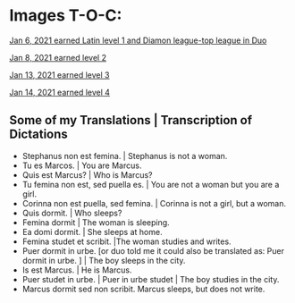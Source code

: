 # Images T-O-C:


[Jan 6, 2021 earned Latin level 1 and Diamon league-top league in Duo](https://github.com/EO4wellness/T-I-L/blob/main/polyglot/la-otra/images/latin/2021-01-06-latin-level-1.png)


[Jan 8, 2021 earned level 2](https://github.com/EO4wellness/T-I-L/blob/main/polyglot/la-otra/images/latin/2021-01-08_latin-crown2-earned-level2.png)


[Jan 13, 2021 earned level 3](https://github.com/EO4wellness/T-I-L/blob/main/polyglot/la-otra/images/latin/2021-01-10-earned-level3-latin-skillset1-castle1.png)


[Jan 14, 2021 earned level 4](https://github.com/EO4wellness/T-I-L/blob/main/polyglot/la-otra/images/latin/2021-01-13-earned%20crown%20and%20next%20level%20up.png)




## Some of my Translations | Transcription of Dictations 
* Stephanus non est femina. | Stephanus is not a woman. 
* Tu es Marcos. | You are Marcus. 
* Quis est Marcus?  | Who is Marcus? 
* Tu femina non est, sed puella es. | You are not a woman but you are a girl. 
* Corinna non est puella, sed femina. | Corinna is not a girl, but a woman. 
* Quis dormit. | Who sleeps?
* Femina dormit | The woman is sleeping. 
* Ea domi dormit. | She sleeps at home. 
* Femina studet et scribit. |The woman studies and writes. 
* Puer dormit in urbe. [or duo told me it could also be translated as: Puer dormit in urbe. ] | The boy sleeps in the city. 
* Is est Marcus. | He is Marcus. 
* Puer studet in urbe. | Puer in urbe studet | The boy studies in the city. 
* Marcus dormit sed non scribit. Marcus sleeps, but does not write. 
